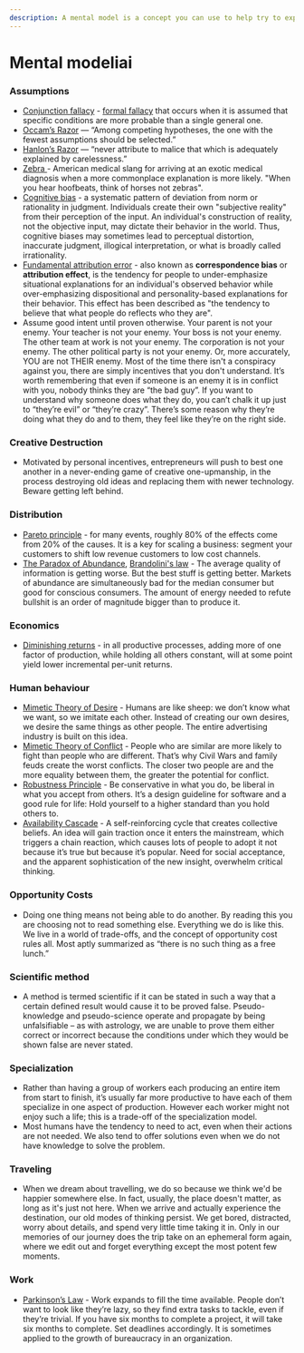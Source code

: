 ```yaml
---
description: A mental model is a concept you can use to help try to explain things
---
```


# Mental modeliai

### **A**ssumptions

* [Conjunction fallacy](https://www.wikiwand.com/en/Conjunction_fallacy) - [formal fallacy](https://www.wikiwand.com/en/Formal_fallacy) that occurs when it is assumed that specific conditions are more probable than a single general one.
* [Occam’s Razor](https://en.wikipedia.org/wiki/Occam%27s_razor) — “Among competing hypotheses, the one with the fewest assumptions should be selected.”
* [Hanlon’s Razor](https://www.wikiwand.com/en/Hanlon%27s_razor) — “never attribute to malice that which is adequately explained by carelessness.”
* [Zebra ](https://www.wikiwand.com/en/Zebra_%28medicine%29)- American medical slang for arriving at an exotic medical diagnosis when a more commonplace explanation is more likely. "When you hear hoofbeats, think of horses not zebras".
* [Cognitive bias](https://www.wikiwand.com/en/Cognitive_bias) - a systematic pattern of deviation from norm or rationality in judgment. Individuals create their own "subjective reality" from their perception of the input. An individual's construction of reality, not the objective input, may dictate their behavior in the world. Thus, cognitive biases may sometimes lead to perceptual distortion, inaccurate judgment, illogical interpretation, or what is broadly called irrationality.
* [Fundamental attribution error](https://www.wikiwand.com/en/Fundamental_attribution_error) - also known as **correspondence bias** or **attribution effect**, is the tendency for people to under-emphasize situational explanations for an individual's observed behavior while over-emphasizing dispositional and personality-based explanations for their behavior. This effect has been described as "the tendency to believe that what people do reflects who they are".
* Assume good intent until proven otherwise. Your parent is not your enemy. Your teacher is not your enemy. Your boss is not your enemy. The other team at work is not your enemy. The corporation is not your enemy. The other political party is not your enemy. Or, more accurately, YOU are not THEIR enemy. Most of the time there isn't a conspiracy against you, there are simply incentives that you don't understand.  It’s worth remembering that even if someone is an enemy it is in conflict with you, nobody thinks they are “the bad guy”. If you want to understand why someone does what they do, you can’t chalk it up just to “they’re evil” or “they’re crazy”. There’s some reason why they’re doing what they do and to them, they feel like they’re on the right side.

### Creative Destruction

* Motivated by personal incentives, entrepreneurs will push to best one another in a never-ending game of creative one-upmanship, in the process destroying old ideas and replacing them with newer technology. Beware getting left behind.

### Distribution

* [Pareto principle](https://www.wikiwand.com/en/Pareto_principle) - for many events, roughly 80% of the effects come from 20% of the causes. It is a key for scaling a business: segment your customers to shift low revenue customers to low cost channels.
* [The Paradox of Abundance](https://www.wikiwand.com/en/Resource_curse#:~:text=The%20resource%20curse%2C%20also%20known,countries%20with%20fewer%20natural%20resources.), [Brandolini's law](https://www.wikiwand.com/en/Brandolini%27s_law) - The average quality of information is getting worse. But the best stuff is getting better. Markets of abundance are simultaneously bad for the median consumer but good for conscious consumers. The amount of energy needed to refute bullshit is an order of magnitude bigger than to produce it.

### Economics

* [Diminishing returns](https://www.wikiwand.com/en/Diminishing_returns) - in all productive processes, adding more of one factor of production, while holding all others constant, will at some point yield lower incremental per-unit returns.

### Human behaviour

* [Mimetic Theory of Desire](https://www.wikiwand.com/en/Ren%C3%A9_Girard#/Mimetic_desire) - Humans are like sheep: we don’t know what we want, so we imitate each other. Instead of creating our own desires, we desire the same things as other people. The entire advertising industry is built on this idea. 
* [Mimetic Theory of Conflict](https://www.wikiwand.com/en/Ren%C3%A9_Girard) - People who are similar are more likely to fight than people who are different. That’s why Civil Wars and family feuds create the worst conflicts. The closer two people are and the more equality between them, the greater the potential for conflict.
* [Robustness Principle](https://www.wikiwand.com/en/Robustness_principle) - Be conservative in what you do, be liberal in what you accept from others. It’s a design guideline for software and a good rule for life: Hold yourself to a higher standard than you hold others to.
* [Availability Cascade](https://www.wikiwand.com/en/Availability_cascade) - A self-reinforcing cycle that creates collective beliefs. An idea will gain traction once it enters the mainstream, which triggers a chain reaction, which causes lots of people to adopt it not because it’s true but because it’s popular. Need for social acceptance, and the apparent sophistication of the new insight, overwhelm critical thinking.

### Opportunity Costs

* Doing one thing means not being able to do another. By reading this you are choosing not to read something else. Everything we do is like this. We live in a world of trade-offs, and the concept of opportunity cost rules all. Most aptly summarized as “there is no such thing as a free lunch.”

### Scientific method

* A method is termed scientific if it can be stated in such a way that a certain defined result would cause it to be proved false. Pseudo-knowledge and pseudo-science operate and propagate by being unfalsifiable – as with astrology, we are unable to prove them either correct or incorrect because the conditions under which they would be shown false are never stated.

### Specialization

* Rather than having a group of workers each producing an entire item from start to finish, it’s usually far more productive to have each of them specialize in one aspect of production. However each worker might not enjoy such a life; this is a trade-off of the specialization model.
* Most humans have the tendency to need to act, even when their actions are not needed. We also tend to offer solutions even when we do not have knowledge to solve the problem.

### Traveling

* When we dream about travelling, we do so because we think we'd be happier somewhere else. In fact, usually, the place doesn't matter, as long as it's just not here. When we arrive and actually experience the destination, our old modes of thinking persist. We get bored, distracted, worry about details, and spend very little time taking it in. Only in our memories of our journey does the trip take on an ephemeral form again, where we edit out and forget everything except the most potent few moments.

### Work

* [Parkinson’s Law](https://www.wikiwand.com/en/Parkinson%27s_law) - Work expands to fill the time available. People don’t want to look like they’re lazy, so they find extra tasks to tackle, even if they’re trivial. If you have six months to complete a project, it will take six months to complete. Set deadlines accordingly. It is sometimes applied to the growth of bureaucracy in an organization.

